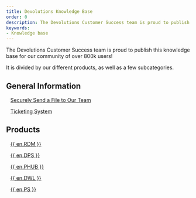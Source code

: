 ```yaml
---
title: Devolutions Knowledge Base
order: 0
description: The Devolutions Customer Success team is proud to publish this knowledge base for our community of over 800k users!
keywords:
- Knowledge base
---
```


The Devolutions Customer Success team is proud to publish this knowledge base for our community of over 800k users!  

It is divided by our different products, as well as a few subcategories. 
## General Information 
&nbsp; &nbsp;[Securely Send a File to Our Team](/kb/devolutions-customer-success/securely-send-file/)  

&nbsp; &nbsp;[Ticketing System](/kb/devolutions-customer-success/ticketing-system/)  

## Products 
&nbsp; &nbsp;[{{ en.RDM }}](/kb/remote-desktop-manager/)  

&nbsp; &nbsp;[{{ en.DPS }}](/kb/devolutions-server/)  

&nbsp; &nbsp;[{{ en.PHUB }}](/kb/password-hub/)  

&nbsp; &nbsp;[{{ en.DWL }}](/kb/devolutions-web-login/)  

&nbsp; &nbsp;[{{ en.PS }}](/kb/devolutions-powershell/)
